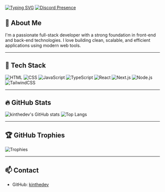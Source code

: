 [![Typing SVG](https://readme-typing-svg.herokuapp.com?font=Fira+Code&weight=600&size=30&duration=1000&pause=4000&color=6EF7F1&background=FFE2E200&center=true&vCenter=true&random=true&width=435&lines=%F0%9F%91%8B+Hi+there%2C+I'm+Kin+%F0%9F%A4%97)](https://git.io/typing-svg)
[![Discord Presence](https://lanyard.cnrad.dev/api/1291013382849167542?showDisplayName=true&idleMessage=Just%20a%20normal%20developer)](https://discord.com/users/1055325297051979847)
## 🧠 About Me

I'm a passionate full-stack developer with a strong foundation in front-end and back-end technologies. I love building clean, scalable, and efficient applications using modern web tools.

---

## 🚀 Tech Stack

![HTML](https://img.shields.io/badge/-HTML-E34F26?style=for-the-badge&logo=html5&logoColor=white)
![CSS](https://img.shields.io/badge/-CSS-1572B6?style=for-the-badge&logo=css3&logoColor=white)
![JavaScript](https://img.shields.io/badge/-JavaScript-F7DF1E?style=for-the-badge&logo=javascript&logoColor=black)
![TypeScript](https://img.shields.io/badge/-TypeScript-3178C6?style=for-the-badge&logo=typescript&logoColor=white)
![React](https://img.shields.io/badge/-React-61DAFB?style=for-the-badge&logo=react&logoColor=black)
![Next.js](https://img.shields.io/badge/-Next.js-000000?style=for-the-badge&logo=next.js&logoColor=white)
![Node.js](https://img.shields.io/badge/-Node.js-339933?style=for-the-badge&logo=node.js&logoColor=white)
![TailwindCSS](https://img.shields.io/badge/-TailwindCSS-38B2AC?style=for-the-badge&logo=tailwind-css&logoColor=white)

---

## 🔥 GitHub Stats

![kinthedev's GitHub stats](https://github-readme-stats.vercel.app/api?username=kinthedev&show_icons=true&theme=tokyonight)
![Top Langs](https://github-readme-stats.vercel.app/api/top-langs/?username=kinthedev&layout=compact&theme=tokyonight)

---

## 🏆 GitHub Trophies

![Trophies](https://github-profile-trophy.vercel.app/?username=kinthedev&theme=radical)

---

## 📫 Contact

- GitHub: [kinthedev](https://github.com/kinthedev)
